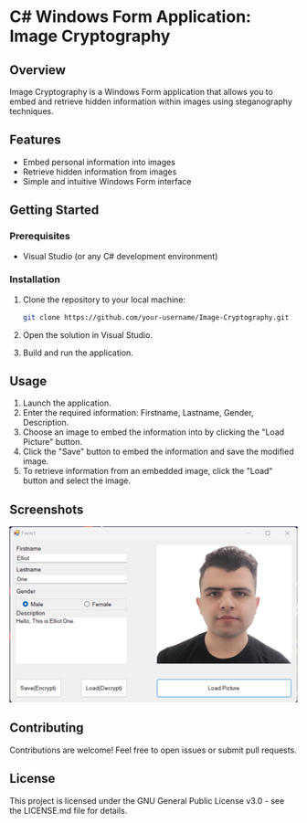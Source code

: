 # C# Windows Form Application: Image Cryptography

## Overview

Image Cryptography is a Windows Form application that allows you to embed and retrieve hidden information within images using steganography techniques.

## Features

- Embed personal information into images
- Retrieve hidden information from images
- Simple and intuitive Windows Form interface

## Getting Started

### Prerequisites

- Visual Studio (or any C# development environment)

### Installation

1. Clone the repository to your local machine:

   ```bash
   git clone https://github.com/your-username/Image-Cryptography.git
   ```
2. Open the solution in Visual Studio.
3. Build and run the application.

## Usage

1. Launch the application.
2. Enter the required information: Firstname, Lastname, Gender, Description.
3. Choose an image to embed the information into by clicking the "Load Picture" button.
4. Click the "Save" button to embed the information and save the modified image.
5. To retrieve information from an embedded image, click the "Load" button and select the image.

## Screenshots

<img src="https://github.com/ElliotOne/ImageCryptography/blob/master/Screenshots/1.png?raw=true"/>

## Contributing

Contributions are welcome! Feel free to open issues or submit pull requests.

## License
This project is licensed under the GNU General Public License v3.0 - see the LICENSE.md file for details.


